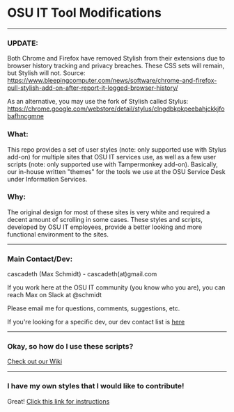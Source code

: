 # OSU IT Tool Modifications

***
### UPDATE: 
Both Chrome and Firefox have removed Stylish from their extensions due to browser history tracking and privacy breaches. 
These CSS sets will remain, but Stylish will not.  Source: https://www.bleepingcomputer.com/news/software/chrome-and-firefox-pull-stylish-add-on-after-report-it-logged-browser-history/  

As an alternative, you may use the fork of Stylish called Stylus: https://chrome.google.com/webstore/detail/stylus/clngdbkpkpeebahjckkjfobafhncgmne

### What:
This repo provides a set of user styles (note: only supported use with Stylus add-on) for multiple sites
that OSU IT services use, as well as a few user scripts (note: only supported use with Tampermonkey add-on).
Basically, our in-house written "themes" for the tools we use at
the OSU Service Desk under Information Services.

### Why:
The original design for most of these sites is very white and
required a decent amount of scrolling in some cases.  These 
styles and scripts, developed by OSU IT employees, provide 
a better looking and more functional environment to the sites.


***


### Main Contact/Dev: 

cascadeth (Max Schmidt) - cascadeth(at)gmail.com

If you work here at the OSU IT community (you know who you are), you can reach Max on Slack at @schmidt

Please email me for questions, comments, suggestions, etc.

If you're looking for a specific dev, our dev contact list is [here](https://github.com/cascadeth/OSU-IT-Tool-Mods/wiki/4-Dev-Contact-List)


***


### Okay, so how do I use these scripts?
[Check out our Wiki](https://github.com/cascadeth/OSU-IT-Tool-Mods/wiki/2-How-To-Install-Scripts-and-Styles)


***

### I have my own styles that I would like to contribute!
Great!  [Click this link for instructions](https://github.com/cascadeth/OSU-IT-Tool-Mods/wiki/3-How-To-Add-Your-Own-Styles-and-Scripts-to-the-Repo)
